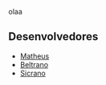 olaa
## Desenvolvedores

 * [Matheus](https://github.com/MLangendolf)
 * [Beltrano](https://github.com/lilialnas)
 * [Sicrano](https://github.com/lilialnas)
